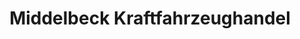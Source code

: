 ---
title: "Middelbeck Kraftfahrzeughandel"
url: /goldenstedt/middelbeck-kraftfahrzeughandel/
shop: Autowerkstatt
---